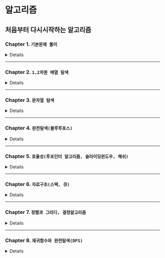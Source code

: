 # 알고리즘

## 처음부터 다시시작하는 알고리즘

### Chapter 1. `기본문제 풀이`

<details>
</br>

| 번호 |                        문제                        |                  Code                   |
| :--: | :------------------------------------------------: | :-------------------------------------: |
|  01  |     [세 수 중 최솟값](./Chapter1/01/README.md)     | [JavaScript](./Chapter1/01/solution.js) |
|  02  |     [삼각형 판별하기](./Chapter1/02/README.md)     | [JavaScript](./Chapter1/02/solution.js) |
|  03  |        [연필 개수](./Chapter1/03/README.md)        | [JavaScript](./Chapter1/03/solution.js) |
|  04  | [1부터 N까지 합 출력하기](./Chapter1/04/README.md) | [JavaScript](./Chapter1/04/solution.js) |
|  05  |      [최솟값 구하기](./Chapter1/05/README.md)      | [JavaScript](./Chapter1/05/solution.js) |
|  06  |          [홀수](./Chapter1/06/README.md)           | [JavaScript](./Chapter1/06/solution.js) |
|  07  |         [10부제](./Chapter1/07/README.md)          | [JavaScript](./Chapter1/07/solution.js) |
|  08  |       [일곱 난쟁이](./Chapter1/08/README.md)       | [JavaScript](./Chapter1/08/solution.js) |
|  09  |        [A를 #으로](./Chapter1/09/README.md)        | [JavaScript](./Chapter1/09/solution.js) |
|  10  |        [문자 찾기](./Chapter1/10/README.md)        | [JavaScript](./Chapter1/10/solution.js) |
|  11  |       [대문자 찾기](./Chapter1/11/README.md)       | [JavaScript](./Chapter1/11/solution.js) |
|  12  |      [대문자로 통일](./Chapter1/12/README.md)      | [JavaScript](./Chapter1/12/solution.js) |
|  13  |      [대소문자 변환](./Chapter1/13/README.md)      | [JavaScript](./Chapter1/13/solution.js) |
|  14  |     [가장 긴 문자열](./Chapter1/14/README.md)      | [JavaScript](./Chapter1/14/solution.js) |
|  15  |    [가운데 문자 출력](./Chapter1/15/README.md)     | [JavaScript](./Chapter1/15/solution.js) |
|  16  |      [중복문자제거](./Chapter1/16/README.md)       | [JavaScript](./Chapter1/16/solution.js) |
|  17  |      [중복단어제거](./Chapter1/17/README.md)       | [JavaScript](./Chapter1/17/solution.js) |

</details>

---

### Chapter 2. `1,2차원 배열 탐색`

<details>
</br>

| 번호 |                   문제                    |                  Code                   |
| :--: | :---------------------------------------: | :-------------------------------------: |
|  01  | [큰 수 출력하기](./Chapter2/01/README.md) | [JavaScript](./Chapter2/01/solution.js) |
|  02  |  [보이는 학생](./Chapter2/02/README.md)   | [JavaScript](./Chapter2/02/solution.js) |
|  03  |  [가위 바위 보](./Chapter2/03/README.md)  | [JavaScript](./Chapter2/03/solution.js) |
|  04  |    [점수계산](./Chapter2/04/README.md)    | [JavaScript](./Chapter2/04/solution.js) |
|  05  |   [등수구하기](./Chapter2/05/README.md)   | [JavaScript](./Chapter2/05/solution.js) |
|  06  | [격자판 최대합](./Chapter2/06/README.md)  | [JavaScript](./Chapter2/06/solution.js) |
|  07  |     [봉우리](./Chapter2/07/README.md)     | [JavaScript](./Chapter2/07/solution.js) |

</details>

---

### Chapter 3. `문자열 탐색`

<details>
</br>

| 번호 |                     문제                      |                  Code                   |
| :--: | :-------------------------------------------: | :-------------------------------------: |
|  01  |    [회문 문자열](./Chapter3/01/README.md)     | [JavaScript](./Chapter3/01/solution.js) |
|  02  |  [유효한 팰린드롬](./Chapter3/02/README.md)   | [JavaScript](./Chapter3/02/solution.js) |
|  03  |    [숫자만 추출](./Chapter3/03/README.md)     | [JavaScript](./Chapter3/03/solution.js) |
|  04  | [가장 짧은 문자거리](./Chapter3/04/README.md) | [JavaScript](./Chapter3/04/solution.js) |
|  05  |    [문자열 압축](./Chapter3/05/README.md)     | [JavaScript](./Chapter3/05/solution.js) |

</details>

---

### Chapter 4. `완전탐색(블루투포스)`

<details>
</br>

| 번호 |                  문제                  |                  Code                   |
| :--: | :------------------------------------: | :-------------------------------------: |
|  01  | [자릿수의 합](./Chapter4/01/README.md) | [JavaScript](./Chapter4/01/solution.js) |
|  02  | [뒤집은 소수](./Chapter4/02/README.md) | [JavaScript](./Chapter4/02/solution.js) |
|  03  |   [멘토링](./Chapter4/03/README.md)    | [JavaScript](./Chapter4/03/solution.js) |
|  04  |  [졸업선물](./Chapter4/04/README.md)   | [JavaScript](./Chapter4/04/solution.js) |
|  05  | [K번째 큰 수](./Chapter4/05/README.md) | [JavaScript](./Chapter4/05/solution.js) |

</details>

---

### Chapter 5. `효율성(투포인터 알고리즘, 슬라이딩윈도우, 해쉬)`

<details>
</br>

| 번호 |                                      문제                                      |                  Code                   |
| :--: | :----------------------------------------------------------------------------: | :-------------------------------------: |
|  01  |                   [두 배열 합치기](./Chapter5/01/README.md)                    | [JavaScript](./Chapter5/01/solution.js) |
|  02  |                   [공통원소 구하기](./Chapter5/02/README.md)                   | [JavaScript](./Chapter5/02/solution.js) |
|  03  |                   [연속 부분수열 1](./Chapter5/03/README.md)                   | [JavaScript](./Chapter5/03/solution.js) |
|  04  |                   [연속 부분수열 2](./Chapter5/04/README.md)                   | [JavaScript](./Chapter5/04/solution.js) |
|  05  |                      [최대 매출](./Chapter5/05/README.md)                      | [JavaScript](./Chapter5/05/solution.js) |
|  06  |                   [학급 회장(해쉬)](./Chapter5/06/README.md)                   | [JavaScript](./Chapter5/06/solution.js) |
|  07  |                   [아나그램(해쉬)](./Chapter5/07/README.md)                    | [JavaScript](./Chapter5/07/solution.js) |
|  08  | [모든 아나그램 찾기(해쉬, 투포인터, 슬라이딩 윈도우)](./Chapter5/08/README.md) | [JavaScript](./Chapter5/08/solution.js) |

</details>

---

### Chapter 6. `자료구조(스택, 큐)`

<details>
</br>

| 번호 |                      문제                       |                  Code                   |
| :--: | :---------------------------------------------: | :-------------------------------------: |
|  01  |     [올바른 괄호](./Chapter6/01/README.md)      | [JavaScript](./Chapter6/01/solution.js) |
|  02  |     [괄호문자제거](./Chapter6/02/README.md)     | [JavaScript](./Chapter6/02/solution.js) |
|  03  | [크레인 인형뽑기 게임](./Chapter6/03/README.md) | [JavaScript](./Chapter6/03/solution.js) |
|  04  | [후위식 연산(postfix)](./Chapter6/04/README.md) | [JavaScript](./Chapter6/04/solution.js) |
|  05  |       [쇠막대기](./Chapter6/05/README.md)       | [JavaScript](./Chapter6/05/solution.js) |
|  06  |    [공주구하기(큐)](./Chapter6/06/README.md)    | [JavaScript](./Chapter6/06/solution.js) |
|  07  |    [교육과정 설계](./Chapter6/07/README.md)     | [JavaScript](./Chapter6/07/solution.js) |

</details>

---

### Chapter 7. `정렬과 그리디, 결정알고리즘`

<details>
</br>

| 번호 |                      문제                      |                  Code                   |
| :--: | :--------------------------------------------: | :-------------------------------------: |
|  01  |      [선택 정렬](./Chapter7/01/README.md)      | [JavaScript](./Chapter7/01/solution.js) |
|  02  |      [버블 정렬](./Chapter7/02/README.md)      | [JavaScript](./Chapter7/02/solution.js) |
|  03  |    [Special Sort](./Chapter7/03/README.md)     | [JavaScript](./Chapter7/03/solution.js) |
|  04  |      [삽입 정렬](./Chapter7/04/README.md)      | [JavaScript](./Chapter7/04/solution.js) |
|  05  | [Least Recently Used](./Chapter7/05/README.md) | [JavaScript](./Chapter7/05/solution.js) |
|  06  |   [장난꾸러기 현수](./Chapter7/06/README.md)   | [JavaScript](./Chapter7/06/solution.js) |
|  07  |      [좌표 정렬](./Chapter7/07/README.md)      | [JavaScript](./Chapter7/07/solution.js) |
|  08  |     [회의실 배정](./Chapter7/08/README.md)     | [JavaScript](./Chapter7/08/solution.js) |
|  09  |       [결혼식](./Chapter7/09/README.md)        | [JavaScript](./Chapter7/09/solution.js) |
|  10  |      [이분검색](./Chapter7/10/README.md)       | [JavaScript](./Chapter7/10/solution.js) |
|  11  |     [뮤직비디오](./Chapter7/11/README.md)      | [JavaScript](./Chapter7/11/solution.js) |
|  12  |    [마구간 정하기](./Chapter7/12/README.md)    | [JavaScript](./Chapter7/12/solution.js) |

</details>

---

### Chapter 8. `재귀함수와 완전탐색(DFS)`

<details>
</br>

| 번호 |                           문제                           |                  Code                   |
| :--: | :------------------------------------------------------: | :-------------------------------------: |
|  01  |           [재귀함수](./Chapter8/01/README.md)            | [JavaScript](./Chapter8/01/solution.js) |
|  02  | [재귀함수를 이용한 이진수 출력](./Chapter8/02/README.md) | [JavaScript](./Chapter8/02/solution.js) |
|  03  |  [이진트리 순회(깊이우선탐색)](./Chapter8/03/README.md)  | [JavaScript](./Chapter8/03/solution.js) |

</details>
